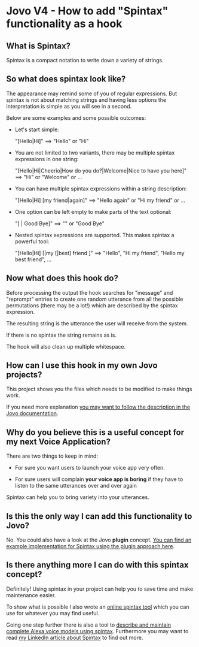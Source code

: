 # Jovo V4 - How to add "Spintax" functionality as a hook

## What is Spintax?

Spintax is a compact notation to write down a variety of strings. 

## So what does spintax look like?

The appearance may remind some of you of regular expressions. But spintax is not about matching strings and having less options the interpretation is simple as you will see in a second.

Below are some examples and some possible outcomes:

- Let's start  simple:

  "[Hello|Hi]" ==> "Hello" or "Hi"
 
- You are not limited to two variants, there may be multiple spintax expressions in one string:

  "[Hello|Hi|Cheerio|How do you do?|Welcome|Nice to have you here]" ==> "Hi" or "Welcome" or ...

- You can have multiple spintax expressions within a string description:

  "[Hello|Hi] [my friend|again]" ==> "Hello again" or "Hi my friend" or ...

- One option can be left empty to make parts of the text optional:

  "[ | Good Bye]" ==> "" or "Good Bye"
  
- Nested spintax expressions are supported. This makes spintax a powerful tool:

  "[Hello|Hi] [|my [|best] friend ]" ==> "Hello", "Hi my friend", "Hello my best friend", ...


## Now what does this hook do?

Before processing the output the hook searches for "message" and "reprompt" entries to create one random utterance from all the possible permutations (there may be a lot!) which are described by the spintax expression. 

The resulting string is the utterance the user will receive from the system.

If there is no spintax the string remains as is.

The hook will also clean up multiple whitespace.

## How can I use this hook in my own Jovo projects?

This project shows you the files which needs to be modified to make things work.

If you need more explanation [you may want to follow the description in the Jovo documentation](https://www.jovo.tech/docs/hooks).

## Why do you believe this is a useful concept for my next Voice Application?

There are two things to keep in mind:

- For sure you want users to launch your voice app very often.

- For sure users will complain **your voice app is boring** if they have to listen to the same utterances over and over again 

Spintax can help you to bring variety into your utterances.

## Is this the only way I can add this functionality to Jovo?

No. You could also have a look at the Jovo **plugin** concept. [You can find an example implementation for Spintax using the plugin approach here](https://github.com/fboerncke/jovo-v4-how-to-plugin-spintax-example).

## Is there anything more I can do with this spintax concept?

Definitely! Using spintax in your project can help you to save time and make maintenance easier.

To show what is possible I also wrote an [online spintax tool](https://spintax.applicate.de) which you can use for whatever you may find useful. 

Going one step further there is also a tool to [describe and maintain complete Alexa voice models using spintax](https://voicemodel.applicate.de/). Furthermore you may want to read [my LinkedIn article about Spintax](https://www.linkedin.com/pulse/adding-expression-language-alexa-voice-models-frank-b%C3%B6rncke/) to find out more. 
